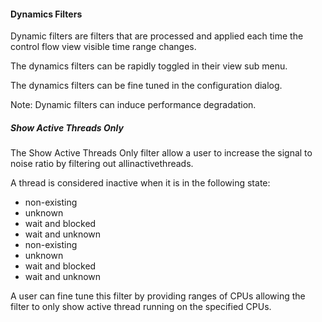 #### Dynamics Filters

Dynamic filters are filters that are processed and applied each time the control flow view visible time range changes.

The dynamics filters can be rapidly toggled in their view sub menu.



The dynamics filters  can be fine tuned in the configuration dialog.



Note: Dynamic filters can induce performance degradation.

##### Show Active Threads Only

The Show Active Threads Only filter allow a user to increase the signal to noise ratio by filtering out allinactivethreads.

A thread is considered inactive when it is in the following state:
- non-existing
- unknown
- wait and blocked
- wait and unknown
- non-existing
- unknown
- wait and blocked
- wait and unknown

A user can fine tune this filter by providing ranges of CPUs allowing the filter to only show active thread running on the specified CPUs.
